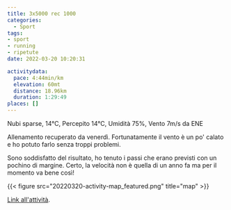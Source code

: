 ```yaml
---
title: 3x5000 rec 1000
categories: 
  - Sport
tags: 
- sport
- running
- ripetute
date: 2022-03-20 10:20:31

activitydata:
  pace: 4:44min/km
  elevation: 60mt
  distance: 18.96km
  duration: 1:29:49
places: []
---
```


Nubi sparse, 14°C, Percepito 14°C, Umidità 75%, Vento 7m/s da ENE

<!--more-->

Allenamento recuperato da venerdì. Fortunatamente il vento è un po' calato e ho potuto farlo senza troppi problemi.

Sono soddisfatto del risultato, ho tenuto i passi che erano previsti con un pochino di margine. Certo, la velocità non è quella di un anno fa ma per il momento va bene così!

{{<  figure src="20220320-activity-map_featured.png" title="map" >}}

[Link all'attività](https://strava.com/activities/6852579176).
